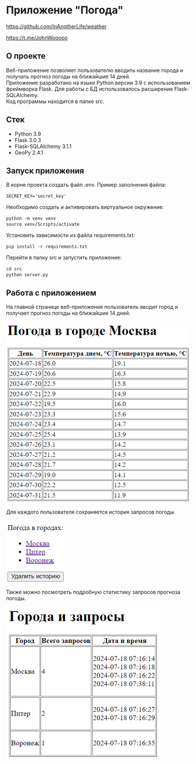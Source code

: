 # Приложение "Погода"

https://github.com/InAnotherLife/weather

https://t.me/JohnWooooo

## О проекте
Веб-приложение позволяет пользователю вводить название города и получать прогноз погоды на ближайшие 14 дней.\
Приложение разработано на языке Python версии 3.9 с использованием фреймворка Flask. Для работы с БД использовалось расширение Flask-SQLAlchemy.\
Код программы находится в папке src.

## Стек
* Python 3.9
* Flask 3.0.3
* Flask-SQLAlchemy 3.1.1
* GeoPy 2.4.1


## Запуск приложения
В корне проекта создать файл .env. Пример заполнения файла:
```
SECRET_KEY='secret_key'
```

Необходимо создать и активировать виртуальное окружение:
```
python -m venv venv
source venv/Scripts/activate
```

Установить зависимости из файла requirements.txt:
```
pip install -r requirements.txt
```

Перейти в папку src и запустить приложение:
```
cd src
python server.py
```

## Работа с приложением
На главной странице веб-приложения пользователь вводит город и получает прогноз погоды на ближайшие 14 дней.

![Прогноз погоды](img/1.png)

Для каждого пользователя сохраняется история запросов погоды.

![История запросов погоды](img/2.png)

Также можно посмотреть подробную статистику запросов прогноза погоды.

![Статистика запросов прогноза погоды](img/3.png)
